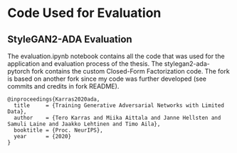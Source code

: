 # Code Used for Evaluation

## StyleGAN2-ADA Evaluation

The evaluation.ipynb notebook contains all the code that was used for the application and evaluation process of the thesis. The stylegan2-ada-pytorch fork contains the custom Closed-Form Factorization code. The fork is based on another fork since my code was further developed (see commits and credits in fork README).

```
@inproceedings{Karras2020ada,
  title     = {Training Generative Adversarial Networks with Limited Data},
  author    = {Tero Karras and Miika Aittala and Janne Hellsten and Samuli Laine and Jaakko Lehtinen and Timo Aila},
  booktitle = {Proc. NeurIPS},
  year      = {2020}
}
```